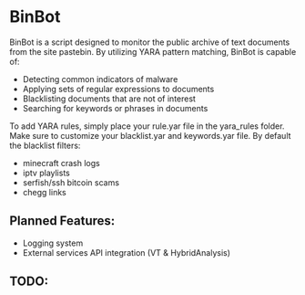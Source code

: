 # BinBot
BinBot is a script designed to monitor the public archive of text documents from the site pastebin.
By utilizing YARA pattern matching, BinBot is capable of:
* Detecting common indicators of malware
* Applying sets of regular expressions to documents
* Blacklisting documents that are not of interest
* Searching for keywords or phrases in documents

To add YARA rules, simply place your rule.yar file in the yara_rules folder.
Make sure to customize your blacklist.yar and keywords.yar file. By default the blacklist filters:
* minecraft crash logs
* iptv playlists
* serfish/ssh bitcoin scams
* chegg links


## Planned Features:
* Logging system
* External services API integration (VT & HybridAnalysis)


## TODO:
